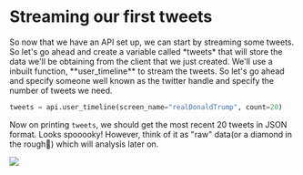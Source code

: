 <!--title={Streaming our first tweets}-->

<!--badges={Web Development:20}-->

<h1>Streaming our first tweets</h1>
So now that we have an API set up, we can start by streaming some tweets. So let's go ahead and create a variable called *tweets* that will store the data we'll be obtaining from the client that we just created. We'll use a inbuilt function, **user_timeline** to stream the tweets. So let's go ahead and specify someone well known as the twitter handle and specify the number of tweets we need.

```python
tweets = api.user_timeline(screen_name="realDonaldTrump", count=20)
```

Now on printing `tweets`, we should get the most recent 20 tweets in JSON format. Looks spooooky! However, think of it as "raw" data(or a diamond in the rough💎) which will analysis later on.

<img src="https://i.postimg.cc/XvVSKhTw/Annotation-2020-01-09-214126.png">